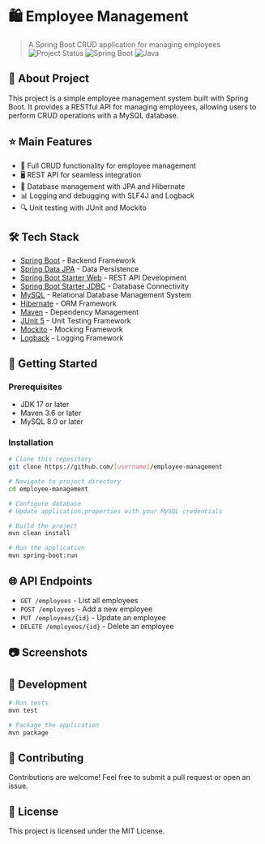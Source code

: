 # 🛍️ Employee Management
> A Spring Boot CRUD application for managing employees
![Project Status](https://img.shields.io/badge/status-active-success.svg)
![Spring Boot](https://img.shields.io/badge/Spring%20Boot-3.5.0-brightgreen.svg)
![Java](https://img.shields.io/badge/Java-17-orange.svg)

## 📖 About Project
This project is a simple employee management system built with Spring Boot. It provides a RESTful API for managing employees, allowing users to perform CRUD operations with a MySQL database.

## ⭐ Main Features
- 📝 Full CRUD functionality for employee management
- 🖥️ REST API for seamless integration
- 🔄 Database management with JPA and Hibernate
- 📊 Logging and debugging with SLF4J and Logback
- 🔍 Unit testing with JUnit and Mockito

## 🛠️ Tech Stack
- [Spring Boot](https://spring.io/projects/spring-boot) - Backend Framework
- [Spring Data JPA](https://spring.io/projects/spring-data-jpa) - Data Persistence
- [Spring Boot Starter Web](https://spring.io/projects/spring-boot) - REST API Development
- [Spring Boot Starter JDBC](https://spring.io/projects/spring-data-jdbc) - Database Connectivity
- [MySQL](https://www.mysql.com/) - Relational Database Management System
- [Hibernate](https://hibernate.org/) - ORM Framework
- [Maven](https://maven.apache.org/) - Dependency Management
- [JUnit 5](https://junit.org/junit5/) - Unit Testing Framework
- [Mockito](https://site.mockito.org/) - Mocking Framework
- [Logback](https://logback.qos.ch/) - Logging Framework

## 🏁 Getting Started

### Prerequisites
- JDK 17 or later
- Maven 3.6 or later
- MySQL 8.0 or later

### Installation
```bash
# Clone this repository
git clone https://github.com/[username]/employee-management

# Navigate to project directory
cd employee-management

# Configure database
# Update application.properties with your MySQL credentials

# Build the project
mvn clean install

# Run the application
mvn spring-boot:run
```

## 🌐 API Endpoints
- `GET /employees` - List all employees
- `POST /employees` - Add a new employee
- `PUT /employees/{id}` - Update an employee
- `DELETE /employees/{id}` - Delete an employee

## 📷 Screenshots


## 🔧 Development
```bash
# Run tests
mvn test

# Package the application
mvn package
```

## 🤝 Contributing
Contributions are welcome! Feel free to submit a pull request or open an issue.

## 📜 License
This project is licensed under the MIT License.

